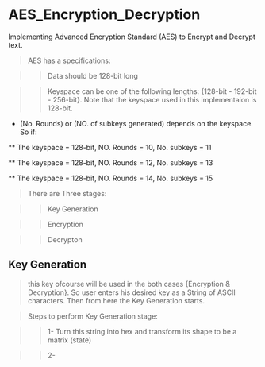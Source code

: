 # AES_Encryption_Decryption
Implementing Advanced Encryption Standard (AES) to Encrypt and Decrypt text.

> AES has a specifications:

>> Data should be 128-bit long

>> Keyspace can be one of the following lengths: {128-bit - 192-bit - 256-bit}. Note that the keyspace used in this implementaion is 128-bit.

* (No. Rounds) or (NO. of subkeys generated) depends on the keyspace. So if:

** The keyspace = 128-bit, NO. Rounds = 10, No. subkeys = 11

** The keyspace = 128-bit, NO. Rounds = 12, No. subkeys = 13

** The keyspace = 128-bit, NO. Rounds = 14, No. subkeys = 15

> There are Three stages:

>> Key Generation

>> Encryption

>> Decrypton

## Key Generation

> this key ofcourse will be used in the both cases {Encryption & Decryption}. So user enters his desired key as a String of ASCII characters. Then from here the Key Generation starts.

> Steps to perform Key Generation stage:

>> 1- Turn this string into hex and transform its shape to be a matrix (state)

>> 2- 
